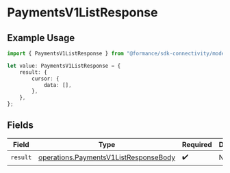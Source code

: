 # PaymentsV1ListResponse

## Example Usage

```typescript
import { PaymentsV1ListResponse } from "@formance/sdk-connectivity/models/operations";

let value: PaymentsV1ListResponse = {
    result: {
        cursor: {
            data: [],
        },
    },
};
```

## Fields

| Field                                                                                          | Type                                                                                           | Required                                                                                       | Description                                                                                    |
| ---------------------------------------------------------------------------------------------- | ---------------------------------------------------------------------------------------------- | ---------------------------------------------------------------------------------------------- | ---------------------------------------------------------------------------------------------- |
| `result`                                                                                       | [operations.PaymentsV1ListResponseBody](../../models/operations/paymentsv1listresponsebody.md) | :heavy_check_mark:                                                                             | N/A                                                                                            |